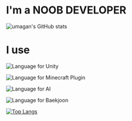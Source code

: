 # I'm a NOOB DEVELOPER
![umagan's GitHub stats](https://github-readme-stats.vercel.app/api?username=ganwooma&show_icons=true&theme=radical)

# I use
![Language](https://img.shields.io/badge/Language-C\#-purple) for Unity

![Language](https://img.shields.io/badge/Language-Java-orange) for Minecraft Plugin

![Language](https://img.shields.io/badge/Language-Python-yellow) for AI

![Language](https://img.shields.io/badge/Language-Cpp-blue) for Baekjoon

[![Top Langs](https://github-readme-stats.vercel.app/api/top-langs/?username=ganwooma&layout=compact&theme=tokyonight)](https://github.com/anuraghazra/github-readme-stats)
